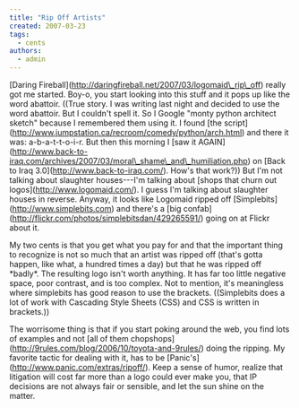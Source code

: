 ```yaml
---
title: "Rip Off Artists"
created: 2007-03-23
tags: 
  - cents
authors: 
  - admin
---
```


\[Daring Fireball\](http://daringfireball.net/2007/03/logomaid\_rip\_off) really got me started. Boy-o, you start looking into this stuff and it pops up like the word abattoir. ((True story. I was writing last night and decided to use the word abattoir. But I couldn't spell it. So I Google "monty python architect sketch" because I remembered them using it. I found \[the script\](http://www.jumpstation.ca/recroom/comedy/python/arch.html) and there it was: a-b-a-t-t-o-i-r. But then this morning I \[saw it AGAIN\](http://www.back-to-iraq.com/archives/2007/03/moral\_shame\_and\_humiliation.php) on \[Back to Iraq 3.0\](http://www.back-to-iraq.com/). How's that work?)) But I'm not talking about slaughter houses---I'm talking about \[shops that churn out logos\](http://www.logomaid.com/). I guess I'm talking about slaughter houses in reverse. Anyway, it looks like Logomaid ripped off \[Simplebits\](http://www.simplebits.com) and there's a \[big confab\](http://flickr.com/photos/simplebitsdan/429265591/) going on at Flickr about it.

My two cents is that you get what you pay for and that the important thing to recognize is not so much that an artist was ripped off (that's gotta happen, like what, a hundred times a day) but that he was ripped off \*badly\*. The resulting logo isn't worth anything. It has far too little negative space, poor contrast, and is too complex. Not to mention, it's meaningless where simplebits has good reason to use the brackets. ((Simplebits does a lot of work with Cascading Style Sheets (CSS) and CSS is written in brackets.))

The worrisome thing is that if you start poking around the web, you find lots of examples and not \[all of them chopshops\](http://9rules.com/blog/2006/10/toyota-and-9rules/) doing the ripping. My favorite tactic for dealing with it, has to be \[Panic's\](http://www.panic.com/extras/ripoff/). Keep a sense of humor, realize that litigation will cost far more than a logo could ever make you, that IP decisions are not always fair or sensible, and let the sun shine on the matter.
